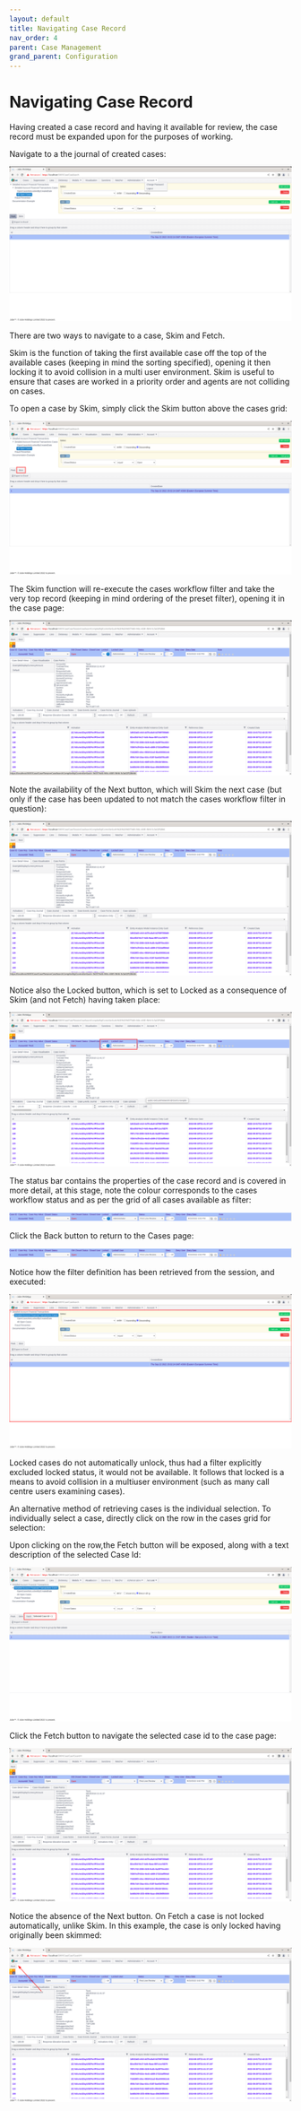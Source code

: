 ```yaml
---
layout: default
title: Navigating Case Record
nav_order: 4
parent: Case Management
grand_parent: Configuration
---
```


# Navigating Case Record
Having created a case record and having it available for review,  the case record must be expanded upon for the purposes of working.

Navigate to a the journal of created cases:

![Image](NavigatedToACaseRecord.png)

There are two ways to navigate to a case,  Skim and Fetch.

Skim is the function of taking the first available case off the top of the available cases (keeping in mind the sorting specified),  opening it then locking it to avoid collision in a multi user environment.  Skim is useful to ensure that cases are worked in a priority order and agents are not colliding on cases.

To open a case by Skim,  simply click the Skim button above the cases grid:

![Image](LocationOfSkimButton.png)

The Skim function will re-execute the cases workflow filter and take the very top record (keeping in mind ordering of the preset filter),  opening it in the case page:

![Image](SkimmedCase.png)

Note the availability of the Next button,  which will Skim the next case (but only if the case has been updated to not match the cases workflow filter in question):

![Image](SkimmedCase.png)

Notice also the Locked button, which is set to Locked as a consequence of Skim (and not Fetch) having taken place:

![Image](DrawAttentionToLocked.png)

The status bar contains the properties of the case record and is covered in more detail, at this stage, note the colour corresponds to the cases workflow status and as per the grid of all cases available as filter:

![Image](StatusBar.png)

Click the Back button to return to the Cases page:

![Image](StatusBar.png)

Notice how the filter definition has been retrieved from the session,  and executed:

![Image](SessionAvailable.png)

Locked cases do not automatically unlock, thus had a filter explicitly excluded locked status,  it would not be available.  It follows that locked is a means to avoid collision in a multiuser environment (such as many call centre users examining cases).

An alternative method of retrieving cases is the individual selection.  To individually select a case,  directly click on the row in the cases grid for selection:

Upon clicking on the row,the Fetch button will be exposed, along with a text description of the selected Case Id:

![Image](FetchButtonLocationAndSelection.png)

Click the Fetch button to navigate the selected case id to the case page:

![Image](FetchCaseRecord.png)

Notice the absence of the Next button.  On Fetch a case is not locked automatically, unlike Skim.  In this example,  the case is only locked having originally been skimmed:

![Image](MissingNextButton.png)